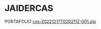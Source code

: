 # JAIDERCAS
PORTAFOLIO
[css-20221217T020211Z-001.zip](https://github.com/Jaidercastrocai/JAIDERCAS/files/10250885/css-20221217T020211Z-001.zip)

